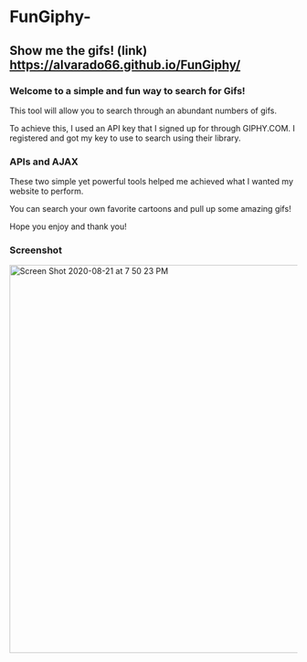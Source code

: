 # FunGiphy-

## Show me the gifs! (link) https://alvarado66.github.io/FunGiphy/

### Welcome to a simple and fun way to search for Gifs!
  This tool will allow you to search through an abundant 
  numbers of gifs. 
  
  To achieve this, I used an API key that I signed up for through
  GIPHY.COM. I registered and got my key to use to search using their 
  library. 
  
  ### APIs and AJAX 
  These two simple yet powerful tools helped me achieved what I wanted my
  website to perform. 
  
  You can search your own favorite cartoons and pull up some amazing gifs!
  
  Hope you enjoy and thank you! 

### Screenshot 
<img width="680" alt="Screen Shot 2020-08-21 at 7 50 23 PM" src="https://user-images.githubusercontent.com/60458491/90943676-c24d8700-e3e8-11ea-91e5-eb05d527ac61.png">
